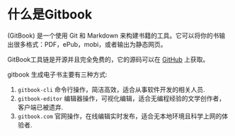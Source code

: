 # 什么是Gitbook
(GitBook) 是一个使用 Git 和 Markdown 来构建书籍的工具。它可以将你的书输出很多格式：PDF，ePub，mobi，或者输出为静态网页。

GitBook工具链是开源并且完全免费的，它的源码可以在 [GitHub](https://github.com/GitbookIO/gitbook) 上获取。

gitbook 生成电子书主要有三种方式:

1. `gitbook-cli` 命令行操作，简洁高效，适合从事软件开发的相关人员.
2. `gitbook-editor` 编辑器操作，可视化编辑，适合无编程经验的文学创作者，客户端已被遗弃.
3. `gitbook.com` 官网操作，在线编辑实时发布，适合无本地环境且科学上网的体验者.
